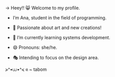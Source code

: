 → Heey!! 😸 Welcome to my profile.
- I’m Ana, student in the field of programming.

- 🎨 Passionate about art and new creations!
- 🎉 I’m currently learning systems development.
- 😄 Pronouns: she/he.
- 🎭 Intending to focus on the design area.

≽^•⩊•^≼ ฅ ~
tabom
<!---
Vyenvyy/Vyenvyy is a ✨ special ✨ repository because its `README.md` (this file) appears on your GitHub profile.
You can click the Preview link to take a look at your changes.
--->
